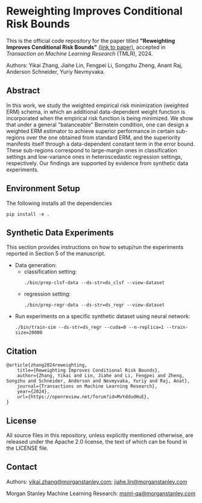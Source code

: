 # Reweighting Improves Conditional Risk Bounds
This is the official code repository for the paper titled **"Reweighting Improves Conditional Risk Bounds"** [(link to paper)](https://openreview.net/pdf?id=MvYddudHuE), accepted in _Transaction on Machine Learning Research_ (TMLR), 2024. 

Authors: Yikai Zhang, Jiahe Lin, Fengpei Li, Songzhu Zheng, Anant Raj, Anderson Schneider, Yuriy Nevmyvaka. 

## Abstract
In this work, we study the weighted empirical risk minimization (weighted ERM) schema, in which an additional data-dependent weight function is incorporated when the empirical risk function is being minimized. 
We show that under a general "balanceable" Bernstein condition, one can design a weighted ERM estimator to achieve superior performance in certain sub-regions over the one obtained from standard ERM, 
and the superiority manifests itself through a data-dependent constant term in the error bound. 
These sub-regions correspond to large-margin ones in classification settings and low-variance ones in heteroscedastic regression settings, respectively. 
Our findings are supported by evidence from synthetic data experiments.


## Environment Setup

The following installs all the dependencies
```console
pip install -e .
```

## Synthetic Data Experiments

This section provides instructions on how to setup/run the experiments reported in Section 5 of the manuscript. 

- Data generation:
    - classification setting:
        ```console
        ./bin/prep-clsf-data --ds-str=ds_clsf --view-dataset
        ```
    - regression setting:
        ```console
        ./bin/prep-regr-data --ds-str=ds_regr --view-dataset
        ```
- Run experiments on a specific synthetic dataset using neural network:
    ```console
    ./bin/train-sim --ds-str=ds_regr --cuda=0 --n-replica=1 --train-size=20000
    ```

## Citation
```
@article{zhang2024reweighting,
    title={Reweighting Improves Conditional Risk Bounds},
    author={Zhang, Yikai and Lin, Jiahe and Li, Fengpei and Zheng, Songzhu and Schneider, Anderson and Nevmyvaka, Yuriy and Raj, Anat},
    journal={Transactions on Machine Learning Research},
    year={2024},
    url={https://openreview.net/forum?id=MvYddudHuE},
}
```

## License
All source files in this repository, unless explicitly mentioned otherwise, are released under the Apache 2.0 license, the text of which can be found in the LICENSE file.

## Contact
Authors: yikai.zhang@morganstanley.com; jiahe.lin@morganstanley.com

Morgan Stanley Machine Learning Research: msml-qa@morganstanley.com
